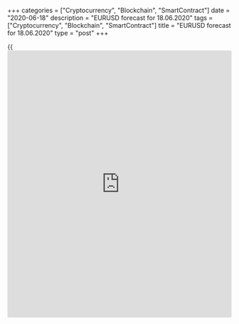 +++
categories = ["Cryptocurrency", "Blockchain", "SmartContract"]
date = "2020-06-18"
description = "EURUSD forecast for 18.06.2020"
tags = ["Cryptocurrency", "Blockchain", "SmartContract"]
title = "EURUSD forecast for 18.06.2020"
type = "post"
+++

{{<iframe id="large-banner" src="https://www.bounty.group/#slide=17.0" width="100%" height="600" scrolling="no" style="border: 0px solid rgb(216, 221, 230); border-radius: 3px;">}}

June 18, 2020

June 18, 2020

Dollar puzzles analystsDmitri Demidenko

## Forex now is a blatant reflection of US stock market

Every Forex trader must be able to the changing market conditions.
Analysts are puzzled as forex rates follow stocks rather than economic
fundamentals. Over the decades, forex experts predicted the future
trends of the currencies based on the interest rates. The better looked
interest rates, the higher could the local currency grow. Now,
everything has turned upside down. The GBP is going up amid the growing
risk of a no-deal Brexit, the AUD, being rather responsive to the
deterioration of the foreign trade, seems to be one of the best-
performing currency. The strategists call the current conditions
abnormal and put the responsibility on the Fed that has flooded the
markets with cheap liquidity.

According to BofA Merrill Lynch's research, the negative correlation
between the S&P 500 and the U.S. dollar has reached the highest value
over the past 15 years, turning currency pairs into a “blatant
reflection” of US stock markets. Such close ties were short-lived in the
past. Last time, this was happening for two weeks in August 2014, and
before that, it occurred in September 2009.

 **Dynamics of the S &P 500 and the USD**

![LiteForex: EURUSD forecast for 18.06.2020][1]

 _Source: Financial Times_

My analytics is more flexible. Back in early spring, I stressed the
correlation between the greenback and the US stock market amid a sharp
cut of the federal funds rate. The Fed turned the dollar into a major
safe-haven asset. This, amid the high sensitivity of [investor](https://www.fintechee.com/tutorial-for-forex-trading/investor-mode/)s to the
risk appetite, made the USD and the S&P 500 be moving in the opposite
directions.

Nowadays, the buyers of the equities start realizing that they may have
gone too far. They used to bet on the huge monetary and fiscal stimulus,
the V-shaped recovery of the US economy, and a soon victory of the
coronavirus. However, the Fed can hardly do more than it has already
done, Republicans and Democrats can’t find a compromise on the further
assistance to the economy. Besides, the second wave of COVID-19 in China
and the disease peaks in some US states encourage [investor](https://www.fintechee.com/tutorial-for-forex-trading/investor-mode/)s to sell the
S&P 500. Especially since Jerome Powell suggests a slow and painful
recovery of the US GDP pace.

A correction in the US stock market may lure [investor](https://www.fintechee.com/tutorial-for-forex-trading/investor-mode/)s back to the
dollar, which has been more sold than bought in recent times. This is
evident from the demand for put and call [options](https://www.fixpro.org/post/options-liquidity/).

 **Dynamics of U.S. dollar risk reversals**

![LiteForex: EURUSD forecast for 18.06.2020][2]

 _Source: Bloomberg_

The balance of powers in Forex can also be affected by trade wars that
will influence the global risk appetite. According to the US Treasury
Secretary Steven Mnuchin, the US-EU negotiations on digital tax stalled,
and Washington can introduce new tariffs against the EU. On the other
hand, The U.S. Trade Representative Robert Lighthizer, says the US has
an excellent agreement with China, which in spite of COVID-19, will
fulfill its commitments.

I would like to believe in a soon improvement of the epidemiological
situation and the end of the S&P 500 correction. This will allow the
[EUR/USD][3] bulls to hold up the support at 1.122-1.124. If the support
is broken out downside, traders are likely to sell the euro in the short
term.

* * *

P.S. Did you like my article? Share it in social networks: it will be
the best “thank you" :)

Ask me questions and comment below. I’ll be glad to answer your
questions and give necessary explanations.

 **Useful links:**

  * I recommend trying to trade with a reliable broker [here][4]. The system allows you to trade by yourself or copy successful traders from all across the globe.
  * Use my promo-code BLOG for getting deposit bonus 50% on LiteForex platform. Just enter this code in the appropriate field while [depositing][5] your trading account.
  * Telegram channel with high-quality analytics, Forex reviews, training articles, and other useful things for traders <t.me/liteforex>



## Price chart of EURUSD in real time mode

![Dollar puzzles analysts][6]

The content of this article reflects the author’s opinion and does not
necessarily reflect the official position of LiteForex. The material
published on this page is provided for informational purposes only and
should not be considered as the provision of investment advice for the
purposes of Directive 2004/39/EC.

Rate this article:

{{value}}

( {{count}} {{title}} )

   1. cdn.liteforex.com/cache/uploads/blog_post/eurusd/dollar-spx-18-06-20.jpg?w=30&s=109338972c30acb9a11093a7048166bf
   2. cdn.liteforex.com/cache/uploads/blog_post/eurusd/dollar-risk-reversal-18-06-20.jpg?w=30&s=85ab5928c918bb9a2419212b4038eb35
   3. my.liteforex.com/trading/chart?symbol=EURUSD&returnUrl=true
   4. my.liteforex.com/?category=analysts-opinions&slug=dollar-puzzles-analysts&openPopup=%2Fregistration%2Fpopup&utm_source=blog&utm_medium=article&utm_campaign=bonus
   5. my.liteforex.com/deposit/?category=analysts-opinions&slug=dollar-puzzles-analysts&promo_code=BLOG&utm_source=blog&utm_medium=article&utm_campaign=bonus
   6. cdn.liteforex.com/cache/uploads/blog_post/eurusd/liteforex-blog-eurusd-18-06-20.jpg?q=75&w=1000&s=172bf35670596fb6a06ea850f376d4aa